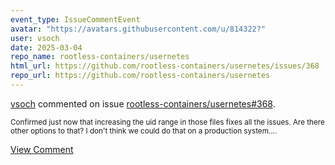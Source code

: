 ```yaml
---
event_type: IssueCommentEvent
avatar: "https://avatars.githubusercontent.com/u/814322?"
user: vsoch
date: 2025-03-04
repo_name: rootless-containers/usernetes
html_url: https://github.com/rootless-containers/usernetes/issues/368
repo_url: https://github.com/rootless-containers/usernetes
---
```


<a href='https://github.com/vsoch' target='_blank'>vsoch</a> commented on issue <a href='https://github.com/rootless-containers/usernetes/issues/368' target='_blank'>rootless-containers/usernetes#368</a>.

<small>Confirmed just now that increasing the uid range in those files fixes all the issues. Are there other options to that? I don't think we could do that on a production system....</small>

<a href='https://github.com/rootless-containers/usernetes/issues/368' target='_blank'>View Comment</a>
